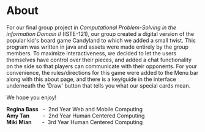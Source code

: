 # About

For our final group project in *Computational Problem-Solving in the information Domain II* (ISTE-121), our group created a digital version of the popular kid's board game Candyland to which we added a small twist. This program was written in java and assets were made entirely by the group members. To maximize interactiveness, we decided to let the users themselves have control over their pieces, and added a chat functionality on the side so that players can communicate with their opponents. For your convenience, the rules/directions for this game were added to the Menu bar along with this about page, and there is a key/guide in the interface underneath the 'Draw' button that tells you what our special cards mean. 

We hope you enjoy!

<strong>Regina Bass</strong>  &nbsp; - &nbsp;2nd Year Web and Mobile Computing <br />
<strong>Amy Tan</strong> &nbsp;&nbsp;&nbsp;&nbsp;&nbsp;&nbsp;&nbsp;    -  &nbsp;2nd Year Human Centered Computing <br />
<strong>Miki Mian</strong> &nbsp;&nbsp;&nbsp;&nbsp;&nbsp;   -  &nbsp;3rd Year Human Centered Computing
